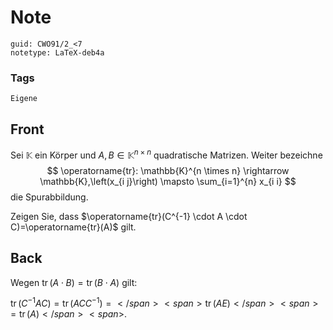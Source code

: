 # Note
```
guid: CWO91/2_<7
notetype: LaTeX-deb4a
```

### Tags
```
Eigene
```

## Front
Sei $\mathbb{K}$ ein Körper und $A, B \in \mathbb{K}^{n \times n}$ quadratische Matrizen. Weiter bezeichne
$$
\operatorname{tr}: \mathbb{K}^{n \times n} \rightarrow \mathbb{K},\left(x_{i j}\right) \mapsto \sum_{i=1}^{n} x_{i i}
$$
die Spurabbildung. <div>
</div><div>Zeigen Sie, dass $\operatorname{tr}(C^{-1} \cdot A \cdot C)=\operatorname{tr}(A)$ gilt.</div>

## Back
<span>Wegen $\operatorname{tr}(A \cdot B)=\operatorname{tr}(B \cdot A)$ gilt:</span><div><div><span>$\operatorname{tr}\left(C^{-1} A C\right)=\operatorname{tr}\left(A C C^{-1}\right) = </span><span>\operatorname{tr}\left(A E\right) </span><span>=\operatorname{tr}(A)</span><span>$.</span>
</div><div><span>
</span></div></div>

